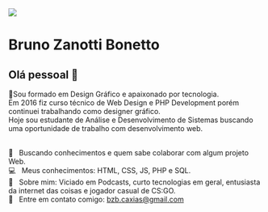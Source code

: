 <img width="auto" src="https://github.com/tgmarinho/tgmarinho/blob/master/banner.png">


# Bruno Zanotti Bonetto

## Olá pessoal 👋
:rocket:Sou formado em Design Gráfico e apaixonado por tecnologia. 
 <br/> Em 2016 fiz curso técnico de Web Design e PHP Development porém continuei trabalhando como designer gráfico.
 <br/> Hoje sou estudante de Análise e Desenvolvimento de Sistemas buscando uma oportunidade de trabalho com desenvolvimento web.

 <br/> :purple_heart: &nbsp; Buscando conhecimentos e quem sabe colaborar com algum projeto Web.
 <br/> :computer: &nbsp; Meus conhecimentos: HTML, CSS, JS, PHP e SQL.
 <br/> 💬  &nbsp; Sobre mim: Viciado em Podcasts, curto tecnologias em geral, entusiasta da internet das coisas e jogador casual de CS:GO.
 <br/> :email: &nbsp; Entre em contato comigo: bzb.caxias@gmail.com
